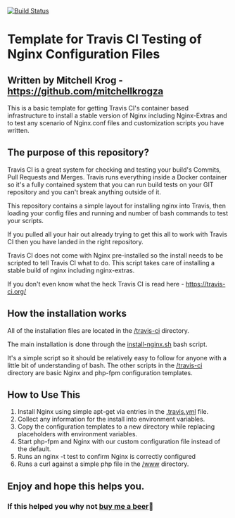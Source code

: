 [![Build Status](https://travis-ci.org/mitchellkrogza/Travis-CI-Nginx-for-Testing-Nginx-Configuration.svg?branch=master)](https://travis-ci.org/mitchellkrogza/Travis-CI-Nginx-for-Testing-Nginx-Configuration)
# Template for Travis CI Testing of Nginx Configuration Files
## Written by Mitchell Krog - https://github.com/mitchellkrogza

This is a basic template for getting Travis CI's container based infrastructure to install a stable version of Nginx including Nginx-Extras and to test any scenario of Nginx.conf files and customization scripts you have written.

## The purpose of this repository?

Travis CI is a great system for checking and testing your build's Commits, Pull Requests and Merges. Travis runs everything inside a Docker container so it's a fully contained system that you can run build tests on your GIT repository and you can't break anything outside of it.

This repository contains a simple layout for installing nginx into Travis, then loading your config files and running and number of bash commands to test your scripts.

If you pulled all your hair out already trying to get this all to work with Travis CI then you have landed in the right repository.

Travis CI does not come with Nginx pre-installed so the install needs to be scripted to tell Travis CI what to do. This script takes care of installing a stable build of nginx including nginx-extras.

If you don't even know what the heck Travis CI is read here - https://travis-ci.org/

## How the installation works

All of the installation files are located in the [/travis-ci](./travis-ci) directory. 

The main installation is done through the [install-nginx.sh](./travis/install-nginx.sh) bash script. 

It's a simple script so it should be relatively easy to follow for anyone with a little bit of understanding of bash. The other scripts in the [/travis-ci](./travis-ci) directory are basic Nginx and php-fpm configuration templates. 

## How to Use This

1. Install Nginx using simple apt-get via entries in the [.travis.yml](./.travis.yml) file.
2. Collect any information for the install into environment variables.
3. Copy the configuration templates to a new directory while replacing placeholders with environment variables.
4. Start php-fpm and Nginx with our custom configuration file instead of the default.
5. Runs an nginx -t test to confirm Nginx is correctly configured
6. Runs a curl against a simple php file in the [/www](./www) directory.

## Enjoy and hope this helps you. 

### If this helped you why not [buy me a beer](https://www.paypal.com/cgi-bin/webscr?cmd=_s-xclick&hosted_button_id=BKF9XT6WHATLG):beer: